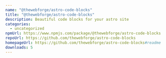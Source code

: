 ```yaml
---
name: "@thewebforge/astro-code-blocks"
title: "@thewebforge/astro-code-blocks"
description: Beautiful code blocks for your astro site
categories:
  - uncategorized
npmUrl: https://www.npmjs.com/package/@thewebforge/astro-code-blocks
repoUrl: https://github.com/thewebforge/astro-code-blocks
homepageUrl: https://github.com/thewebforge/astro-code-blocks#readme
downloads: 5
---
```

